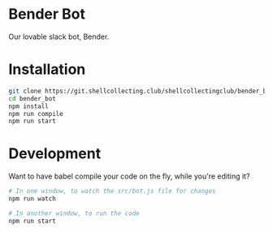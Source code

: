 Bender Bot
==========

Our lovable slack bot, Bender.


Installation
============

```bash
git clone https://git.shellcollecting.club/shellcollectingclub/bender_bot
cd bender_bot
npm install
npm run compile
npm run start
```

Development
===========

Want to have babel compile your code on the fly, while you're editing it?

```bash
# In one window, to watch the src/bot.js file for changes
npm run watch

# In another window, to run the code
npm run start
```
